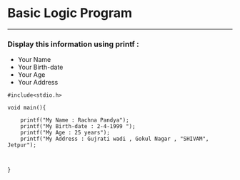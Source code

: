 # Basic Logic Program
---
### Display this information using printf : 
* Your Name
* Your Birth-date
* Your Age
* Your Address

```
#include<stdio.h>

void main(){

    printf("My Name : Rachna Pandya");
    printf("My Birth-date : 2-4-1999 ");
    printf("My Age : 25 years");
    printf("My Address : Gujrati wadi , Gokul Nagar , "SHIVAM", Jetpur");



}
```

